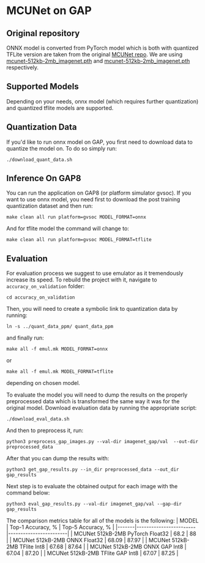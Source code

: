 # MCUNet on GAP

## Original repository

ONNX model is converted from PyTorch model which is both with quantized TFLite version are taken from the original
[MCUNet repo](https://github.com/mit-han-lab/tinyml/tree/master/mcunet).
We are using [mcunet-512kb-2mb_imagenet.pth](https://hanlab.mit.edu/projects/tinyml/mcunet/release/mcunet-512kb-2mb_imagenet.pth)
and [mcunet-512kb-2mb_imagenet.pth](https://hanlab.mit.edu/projects/tinyml/mcunet/release/mcunet-512kb-2mb_imagenet.tflite) respectively.

## Supported Models

Depending on your needs, onnx model (which requires further quantization) and quantized tflite models are supported.

## Quantization Data

If you'd like to run onnx model on GAP, you first need to download data to quantize the model on.
To do so simply run:
```
./download_quant_data.sh
```

## Inference On GAP8

You can run the application on GAP8 (or platform simulator gvsoc).
If you want to use onnx model, you need first to download the post training quantization dataset and then run:

```
make clean all run platform=gvsoc MODEL_FORMAT=onnx
```
And for tflite model the command will change to:

```
make clean all run platform=gvsoc MODEL_FORMAT=tflite
```

## Evaluation

For evaluation process we suggest to use emulator as it tremendously increase its speed.
To rebuild the project with it, navigate to `accuracy_on_validation` folder:
```
cd accuracy_on_validation
```
Then, you will need to create a symbolic link to quantization data by running:
```
ln -s ../quant_data_ppm/ quant_data_ppm
```
and finally run:
```
make all -f emul.mk MODEL_FORMAT=onnx
```
or
```
make all -f emul.mk MODEL_FORMAT=tflite
```
depending on chosen model.

To evaluate the model you will need to dump the results on the properly preprocessed data which is transformed the same way it was for the original model.
Download evaluation data by running the appropriate script:
```
./download_eval_data.sh
```
And then to preprocess it, run:
```
python3 preprocess_gap_images.py --val-dir imagenet_gap/val  --out-dir preprocessed_data
```
After that you can dump the results with:
```
python3 get_gap_results.py --in_dir preprocessed_data --out_dir gap_results 
```
Next step is to evaluate the obtained output for each image with the command below:
```
python3 eval_gap_results.py --val-dir imagenet_gap/val --gap-dir gap_results
```

The comparison metrics table for all of the models is the following:
| MODEL | Top-1 Accuracy, % | Top-5 Accuracy, % |
|-------|------------------------|------------------------|
| MCUNet 512kB-2MB PyTorch Float32  |  68.2 |  88 |
| MCUNet 512kB-2MB ONNX Float32  |  68.09 |  87.97 |
| MCUNet 512kB-2MB TFlite Int8  |  67.68 |  87.64  |
| MCUNet 512kB-2MB ONNX GAP Int8  |  67.04 |  87.20 |
| MCUNet 512kB-2MB TFlite GAP Int8  |  67.07 |  87.25 |
